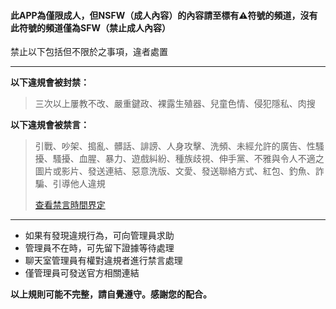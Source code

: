 #### **此APP為僅限成人，但NSFW（成人內容）的內容請至標有⚠️符號的頻道，沒有此符號的頻道僅為SFW（禁止成人內容）**

禁止以下包括但不限於之事項，違者處置

---

**以下違規會被封禁：**

> 三次以上屢教不改、嚴重鍵政、裸露生殖器、兒童色情、侵犯隱私、肉搜

**以下違規會被禁言：**

> 引戰、吵架、搗亂、髒話、誹謗、人身攻擊、洗頻、未經允許的廣告、性騷擾、騷擾、血腥、暴力、遊戲糾紛、種族歧視、伸手黨、不雅與令人不適之圖片或影片、發送連結、惡意洗版、文愛、發送聯絡方式、紅包、釣魚、詐騙、引導他人違規
>
> [查看禁言時間界定](url)

---

* 如果有發現違規行為，可向管理員求助
* 管理員不在時，可先留下證據等待處理
* 聊天室管理員有權對違規者進行禁言處理
* 僅管理員可發送官方相關連結

**以上規則可能不完整，請自覺遵守。感謝您的配合。**
